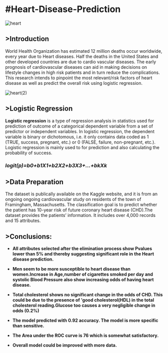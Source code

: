 # #Heart-Disease-Prediction

![heart](https://user-images.githubusercontent.com/86431802/203645458-bf9767b3-2e5a-4f2f-ae51-f80332fead5b.jpg)

<h2>>Introduction</h2>

World Health Organization has estimated 12 million deaths occur worldwide, every year due to Heart diseases. Half the deaths in the United States and other developed countries are due to cardio vascular diseases. The early prognosis of cardiovascular diseases can aid in making decisions on lifestyle changes in high risk patients and in turn reduce the complications. This research intends to pinpoint the most relevant/risk factors of heart disease as well as predict the overall risk using logistic regression.

![heart(2)](https://user-images.githubusercontent.com/86431802/203645689-9010ed5c-cd28-4f0d-ac91-0ccedf415464.jpg)




<h2>>Logistic Regression</h2>





<b>Logistic regression</b> is a type of regression analysis in statistics used for prediction of outcome of a categorical dependent variable from a set of predictor or independent variables. In logistic regression, the dependent variable is binary or dichotomous, i.e. it only contains data coded as 1 (TRUE, success, pregnant, etc.) or 0 (FALSE, failure, non-pregnant, etc.). Logistic regression is mainly used to for prediction and also calculating the probability of success.

<h3><i>                                                              logit(p)=b0+b1X1+b2X2+b3X3+...+bkXk                                                 </i></h3>



<h2>>Data Preparation</h2>

The dataset is publically available on the Kaggle website, and it is from an ongoing ongoing cardiovascular study on residents of the town of Framingham, Massachusetts. The classification goal is to predict whether the patient has 10-year risk of future coronary heart disease (CHD).The dataset provides the patients’ information. It includes over 4,000 records and 15 attributes.




<h2>>Conclusions:</h2>




- **All attributes selected after the elimination process show Pvalues lower than 5% and thereby suggesting significant role in the Heart disease prediction.**

- **Men seem to be more susceptible to heart disease than women.Increase in Age,number of cigarettes smoked per day and systolic Blood Pressure also show increasing odds of having heart disease.**

- **Total cholesterol shows no significant change in the odds of CHD. This could be due to the presence of 'good cholesterol(HDL) in the total cholesterol reading.Glucose too causes a very negligible change in odds (0.2%)**

- **The model predicted with 0.92 accuracy. The model is more specific than sensitive.**

- **The Area under the ROC curve is 76 which is somewhat satisfactory.**

- **Overall model could be improved with more data.**




